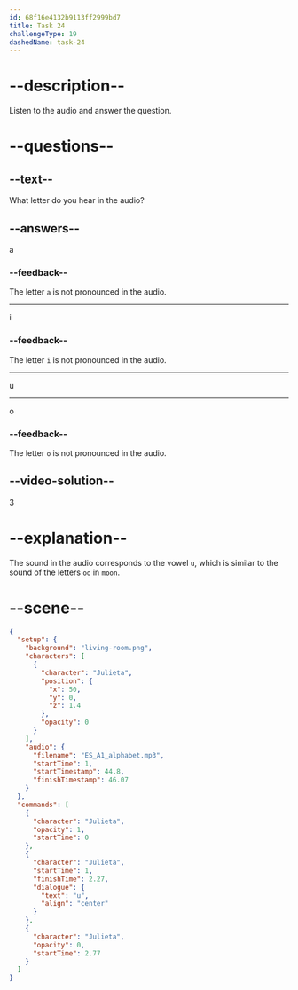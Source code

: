 ```yaml
---
id: 68f16e4132b9113ff2999bd7
title: Task 24
challengeType: 19
dashedName: task-24
---
```


<!-- (Audio) Julieta: u -->

# --description--

Listen to the audio and answer the question.

# --questions--

## --text--

What letter do you hear in the audio?

## --answers--

a

### --feedback--

The letter `a` is not pronounced in the audio.

---

i

### --feedback--

The letter `i` is not pronounced in the audio.

---

u

---

o

### --feedback--

The letter `o` is not pronounced in the audio.

## --video-solution--

3

# --explanation--

The sound in the audio corresponds to the vowel `u`, which is similar to the sound of the letters `oo` in `moon`.


# --scene--

```json
{
  "setup": {
    "background": "living-room.png",
    "characters": [
      {
        "character": "Julieta",
        "position": {
          "x": 50,
          "y": 0,
          "z": 1.4
        },
        "opacity": 0
      }
    ],
    "audio": {
      "filename": "ES_A1_alphabet.mp3",
      "startTime": 1,
      "startTimestamp": 44.8,
      "finishTimestamp": 46.07
    }
  },
  "commands": [
    {
      "character": "Julieta",
      "opacity": 1,
      "startTime": 0
    },
    {
      "character": "Julieta",
      "startTime": 1,
      "finishTime": 2.27,
      "dialogue": {
        "text": "u",
        "align": "center"
      }
    },
    {
      "character": "Julieta",
      "opacity": 0,
      "startTime": 2.77
    }
  ]
}
```
